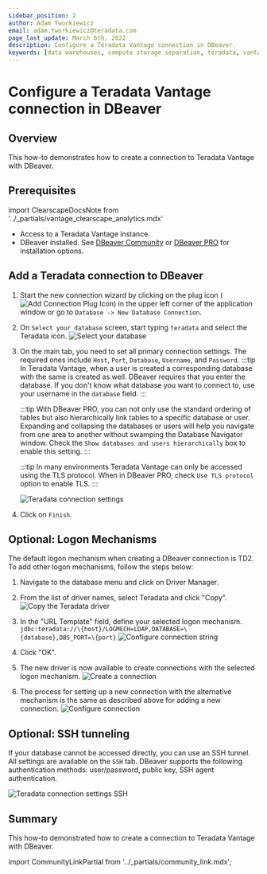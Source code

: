 ```yaml
---
sidebar_position: 2
author: Adam Tworkiewicz
email: adam.tworkiewicz@teradata.com
page_last_update: March 6th, 2022
description: Configure a Teradata Vantage connection in DBeaver.
keywords: [data warehouses, compute storage separation, teradata, vantage, cloud data platform, object storage, business intelligence, enterprise analytics, dbeaver, dbeaver prod, sql ide]
---
```


# Configure a Teradata Vantage connection in DBeaver

## Overview

This how-to demonstrates how to create a connection to Teradata Vantage with DBeaver.

## Prerequisites

import ClearscapeDocsNote from '../_partials/vantage_clearscape_analytics.mdx'

* Access to a Teradata Vantage instance.
  <ClearscapeDocsNote />
* DBeaver installed. See [DBeaver Community](https://dbeaver.io/download) or [DBeaver PRO](https://dbeaver.com/download) for installation options.

## Add a Teradata connection to DBeaver

1. Start the new connection wizard by clicking on the plug icon (![Add Connection Plug Icon](../other-integrations/images/configure-a-teradata-connection-in-dbeaver/plug-icon.png)) in the upper left corner of the application window or go to `Database -> New Database Connection`.
2. On `Select your database` screen, start typing `teradata` and select the Teradata icon.
![Select your database](../other-integrations/images/configure-a-teradata-connection-in-dbeaver/select-your-database-windows.png)
3. On the main tab, you need to set all primary connection settings. The required ones include `Host`, `Port`, `Database`, `Username`, and `Password`.
    :::tip
    In Teradata Vantage, when a user is created a corresponding database with the same is created as well. DBeaver requires that you enter the database. If you don't know what database you want to connect to, use your username in the `database` field.
    :::

    :::tip
    With DBeaver PRO, you can not only use the standard ordering of tables but also hierarchically link tables to a specific database or user. Expanding and collapsing the databases or users will help you navigate from one area to another without swamping the Database Navigator window. Check the `Show databases and users hierarchically` box to enable this setting.
    :::

    :::tip
    In many environments Teradata Vantage can only be accessed using the TLS protocol. When in DBeaver PRO, check `Use TLS protocol` option to enable TLS.
    :::

    ![Teradata connection settings](../other-integrations/images/configure-a-teradata-connection-in-dbeaver/teradata-connection-settings-windows.png)

4. Click on `Finish`.

## Optional: Logon Mechanisms

The default logon mechanism when creating a DBeaver connection is TD2. To add other logon mechanisms, follow the steps below:

1. Navigate to the database menu and click on Driver Manager.
2. From the list of driver names, select Teradata and click "Copy".
  ![Copy the Teradata driver](../other-integrations/images/configure-a-teradata-connection-in-dbeaver/copy-driver.png)

3. In the "URL Template" field, define your selected logon mechanism.
  `jdbc:teradata://\{host}/LOGMECH=LDAP,DATABASE=\{database},DBS_PORT=\{port}` 
  ![Configure connection string](../other-integrations/images/configure-a-teradata-connection-in-dbeaver/configure-driver-string.png)

4. Click "OK".
5. The new driver is now available to create connections with the selected logon mechanism.
  ![Create a connection](../other-integrations/images/configure-a-teradata-connection-in-dbeaver/create-connection.png)
6. The process for setting up a new connection with the alternative mechanism is the same as described above for adding a new connection.
  ![Configure connection](../other-integrations/images/configure-a-teradata-connection-in-dbeaver/teradata-connection-settings-windows-ldap.png)

## Optional: SSH tunneling

If your database cannot be accessed directly, you can use an SSH tunnel. All settings are available on the `SSH` tab. DBeaver supports the following authentication methods: user/password, public key, SSH agent authentication.

![Teradata connection settings SSH](../other-integrations/images/configure-a-teradata-connection-in-dbeaver/teradata-connection-settings-ssh-windows.png)

## Summary

This how-to demonstrated how to create a connection to Teradata Vantage with DBeaver.

import CommunityLinkPartial from '../_partials/community_link.mdx';

<CommunityLinkPartial />
